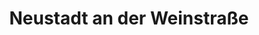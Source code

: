---
title: Neustadt an der Weinstraße
url: /neustadt-an-der-weinstrasse/
latitude: 49.345
longitude: 8.138
---